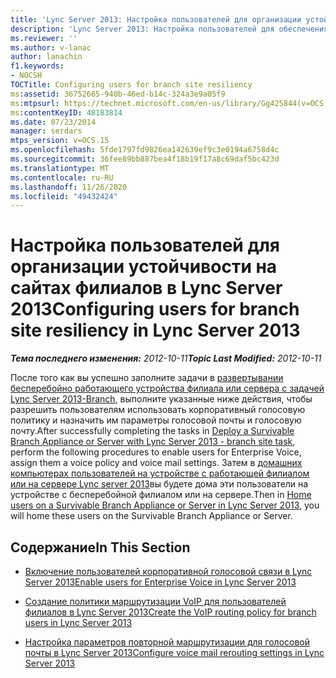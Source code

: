 ```yaml
---
title: 'Lync Server 2013: Настройка пользователей для организации устойчивости на сайтах филиалов'
description: 'Lync Server 2013: Настройка пользователей для обеспечения устойчивости сайтов филиалов.'
ms.reviewer: ''
ms.author: v-lanac
author: lanachin
f1.keywords:
- NOCSH
TOCTitle: Configuring users for branch site resiliency
ms:assetid: 36752665-940b-46ed-b14c-324a3e9a05f9
ms:mtpsurl: https://technet.microsoft.com/en-us/library/Gg425844(v=OCS.15)
ms:contentKeyID: 48183814
ms.date: 07/23/2014
manager: serdars
mtps_version: v=OCS.15
ms.openlocfilehash: 5fde1797fd9826ea142639ef9c3e0194a6758d4c
ms.sourcegitcommit: 36fee89bb887bea4f18b19f17a8c69daf5bc423d
ms.translationtype: MT
ms.contentlocale: ru-RU
ms.lasthandoff: 11/26/2020
ms.locfileid: "49432424"
---
```

# <a name="configuring-users-for-branch-site-resiliency-in-lync-server-2013"></a><span data-ttu-id="89cea-103">Настройка пользователей для организации устойчивости на сайтах филиалов в Lync Server 2013</span><span class="sxs-lookup"><span data-stu-id="89cea-103">Configuring users for branch site resiliency in Lync Server 2013</span></span>

<div data-xmlns="http://www.w3.org/1999/xhtml">

<div class="topic" data-xmlns="http://www.w3.org/1999/xhtml" data-msxsl="urn:schemas-microsoft-com:xslt" data-cs="https://msdn.microsoft.com/">

<div data-asp="https://msdn2.microsoft.com/asp">



</div>

<div id="mainSection">

<div id="mainBody"><span data-ttu-id="89cea-104">

<span> </span></span><span class="sxs-lookup"><span data-stu-id="89cea-104">

<span> </span></span></span>

<span data-ttu-id="89cea-105">_**Тема последнего изменения:** 2012-10-11_</span><span class="sxs-lookup"><span data-stu-id="89cea-105">_**Topic Last Modified:** 2012-10-11_</span></span>

<span data-ttu-id="89cea-106">После того как вы успешно заполните задачи в [развертывании бесперебойно работающего устройства филиала или сервера с задачей Lync Server 2013-Branch](lync-server-2013-deploy-a-survivable-branch-appliance-or-server-branch-site-task.md), выполните указанные ниже действия, чтобы разрешить пользователям использовать корпоративный голосовую политику и назначить им параметры голосовой почты и голосовую почту.</span><span class="sxs-lookup"><span data-stu-id="89cea-106">After successfully completing the tasks in [Deploy a Survivable Branch Appliance or Server with Lync Server 2013 - branch site task](lync-server-2013-deploy-a-survivable-branch-appliance-or-server-branch-site-task.md), perform the following procedures to enable users for Enterprise Voice, assign them a voice policy and voice mail settings.</span></span> <span data-ttu-id="89cea-107">Затем в [домашних компьютерах пользователей на устройстве с работающей филиалом или на сервере Lync server 2013](lync-server-2013-home-users-on-a-survivable-branch-appliance-or-server.md)вы будете дома эти пользователи на устройстве с бесперебойной филиалом или на сервере.</span><span class="sxs-lookup"><span data-stu-id="89cea-107">Then in [Home users on a Survivable Branch Appliance or Server in Lync Server 2013](lync-server-2013-home-users-on-a-survivable-branch-appliance-or-server.md), you will home these users on the Survivable Branch Appliance or Server.</span></span>

<div>

## <a name="in-this-section"></a><span data-ttu-id="89cea-108">Содержание</span><span class="sxs-lookup"><span data-stu-id="89cea-108">In This Section</span></span>

  - [<span data-ttu-id="89cea-109">Включение пользователей корпоративной голосовой связи в Lync Server 2013</span><span class="sxs-lookup"><span data-stu-id="89cea-109">Enable users for Enterprise Voice in Lync Server 2013</span></span>](lync-server-2013-enable-users-for-enterprise-voice.md)

  - [<span data-ttu-id="89cea-110">Создание политики маршрутизации VoIP для пользователей филиалов в Lync Server 2013</span><span class="sxs-lookup"><span data-stu-id="89cea-110">Create the VoIP routing policy for branch users in Lync Server 2013</span></span>](lync-server-2013-create-the-voip-routing-policy-for-branch-users.md)

  - [<span data-ttu-id="89cea-111">Настройка параметров повторной маршрутизации для голосовой почты в Lync Server 2013</span><span class="sxs-lookup"><span data-stu-id="89cea-111">Configure voice mail rerouting settings in Lync Server 2013</span></span>](lync-server-2013-configure-voice-mail-rerouting-settings.md)

<span data-ttu-id="89cea-112"></div>

</div>

<span> </span>

</div>

</div>

</span><span class="sxs-lookup"><span data-stu-id="89cea-112"></div>

</div>

<span> </span>

</div>

</div>

</span></span></div>

